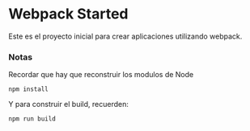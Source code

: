 # Webpack Started

Este es el proyecto inicial para crear aplicaciones utilizando webpack.

### Notas
Recordar que hay que reconstruir los modulos de Node
```
npm install
```

Y para construir el build, recuerden:
```
npm run build
```